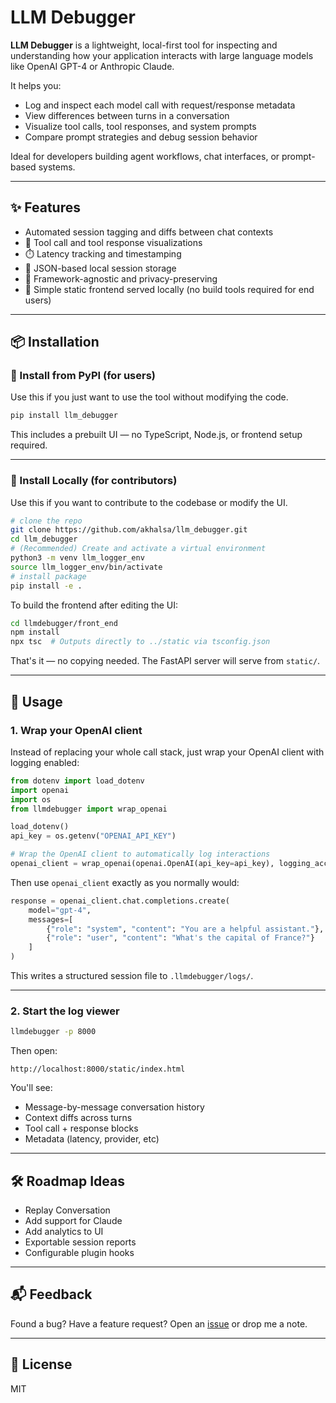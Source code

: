 # LLM Debugger

**LLM Debugger** is a lightweight, local-first tool for inspecting and understanding how your application interacts with large language models like OpenAI GPT-4 or Anthropic Claude.

It helps you:
- Log and inspect each model call with request/response metadata
- View differences between turns in a conversation
- Visualize tool calls, tool responses, and system prompts
- Compare prompt strategies and debug session behavior

Ideal for developers building agent workflows, chat interfaces, or prompt-based systems.

---

## ✨ Features

- Automated session tagging and diffs between chat contexts
- 🔧 Tool call and tool response visualizations
- ⏱️ Latency tracking and timestamping
- 💾 JSON-based local session storage
- 🧩 Framework-agnostic and privacy-preserving
- 📁 Simple static frontend served locally (no build tools required for end users)

---

## 📦 Installation

### 🔹 Install from PyPI (for users)

Use this if you just want to use the tool without modifying the code.

```bash
pip install llm_debugger
```

This includes a prebuilt UI — no TypeScript, Node.js, or frontend setup required.

---

### 🔸 Install Locally (for contributors)

Use this if you want to contribute to the codebase or modify the UI.

```bash
# clone the repo
git clone https://github.com/akhalsa/llm_debugger.git
cd llm_debugger
# (Recommended) Create and activate a virtual environment
python3 -m venv llm_logger_env
source llm_logger_env/bin/activate
# install package
pip install -e .
```

To build the frontend after editing the UI:

```bash
cd llmdebugger/front_end
npm install
npx tsc  # Outputs directly to ../static via tsconfig.json
```

That's it — no copying needed. The FastAPI server will serve from `static/`.

---


## 🚀 Usage

### 1. Wrap your OpenAI client

Instead of replacing your whole call stack, just wrap your OpenAI client with logging enabled:

```python
from dotenv import load_dotenv
import openai
import os
from llmdebugger import wrap_openai

load_dotenv()
api_key = os.getenv("OPENAI_API_KEY")

# Wrap the OpenAI client to automatically log interactions
openai_client = wrap_openai(openai.OpenAI(api_key=api_key), logging_account_id="my_project")
```

Then use `openai_client` exactly as you normally would:

```python
response = openai_client.chat.completions.create(
    model="gpt-4",
    messages=[
        {"role": "system", "content": "You are a helpful assistant."},
        {"role": "user", "content": "What's the capital of France?"}
    ]
)
```

This writes a structured session file to `.llmdebugger/logs/`.

---

### 2. Start the log viewer

```bash
llmdebugger -p 8000
```

Then open:

```
http://localhost:8000/static/index.html
```

You'll see:
- Message-by-message conversation history
- Context diffs across turns
- Tool call + response blocks
- Metadata (latency, provider, etc)

---

## 🛠️ Roadmap Ideas

- Replay Conversation
- Add support for Claude
- Add analytics to UI
- Exportable session reports
- Configurable plugin hooks

---

## 📬 Feedback

Found a bug? Have a feature request? Open an [issue](https://github.com/YOUR_USERNAME/llm_debugger/issues) or drop me a note.

---

## 📜 License

MIT
